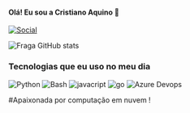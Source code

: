 
#### Olá! Eu sou a Cristiano Aquino 👋

[![Social](https://img.shields.io/badge/LinkedIn-0077B5?style=for-the-badge&logo=linkedin&logoColor=white)](https://www.linkedin.com/in/cristiano-silva-de-aquino-a2b6b8120/)

![Fraga GitHub stats](https://github-readme-stats.vercel.app/api?username=cristiano84&show_icons=true&theme=dracula&count_private=true)


### Tecnologias que eu uso no meu dia

<div style="display: inline_block"br/>
<Img alinhar="centro" alt="Python" altura = "30" largura = " 40 " src="https://img.shields.io/badge/Python-14354C?style=for-the-badge&logo=python&logoColor=white"/>
<Img alinar="center" alt="Bash" altura = "30" largura = " 40 " src="https://img.shields.io/badge/Bash-ED8B00?style=for-the-badge&logo=openjdk&logoColor=white"/>
<Img alinhar="center" alt="javacript" altura = "30" largura = " 40 " src="https://img.shields.io/badge/JavaScript-323330?style=for-the-badge&logo=javascript&logoColor=F7DF1E"/>
<Img alinhar="center" alt="go" altura = "30" largura = " 40 " src="https://img.shields.io/badge/Go-00ADD8?style=for-the-badge&logo=go&logoColor=white"/>
<Img alinhar="center" alt="Azure Devops" altura = "30" largura = " 40 " src="https://img.shields.io/badge/Azure_DevOps-0078D7?style=for-the-badge&logo=azure-devops&logoColor=white"/>

#Apaixonada por computação em nuvem !
